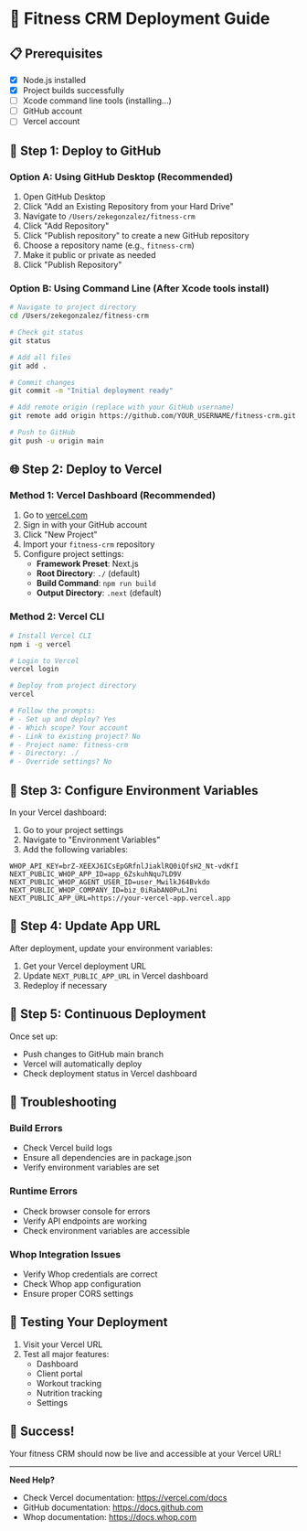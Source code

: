# 🚀 Fitness CRM Deployment Guide

## 📋 Prerequisites
- [x] Node.js installed
- [x] Project builds successfully
- [ ] Xcode command line tools (installing...)
- [ ] GitHub account
- [ ] Vercel account

## 🔧 Step 1: Deploy to GitHub

### Option A: Using GitHub Desktop (Recommended)
1. Open GitHub Desktop
2. Click "Add an Existing Repository from your Hard Drive"
3. Navigate to `/Users/zekegonzalez/fitness-crm`
4. Click "Add Repository"
5. Click "Publish repository" to create a new GitHub repository
6. Choose a repository name (e.g., `fitness-crm`)
7. Make it public or private as needed
8. Click "Publish Repository"

### Option B: Using Command Line (After Xcode tools install)
```bash
# Navigate to project directory
cd /Users/zekegonzalez/fitness-crm

# Check git status
git status

# Add all files
git add .

# Commit changes
git commit -m "Initial deployment ready"

# Add remote origin (replace with your GitHub username)
git remote add origin https://github.com/YOUR_USERNAME/fitness-crm.git

# Push to GitHub
git push -u origin main
```

## 🌐 Step 2: Deploy to Vercel

### Method 1: Vercel Dashboard (Recommended)
1. Go to [vercel.com](https://vercel.com)
2. Sign in with your GitHub account
3. Click "New Project"
4. Import your `fitness-crm` repository
5. Configure project settings:
   - **Framework Preset**: Next.js
   - **Root Directory**: `./` (default)
   - **Build Command**: `npm run build`
   - **Output Directory**: `.next` (default)

### Method 2: Vercel CLI
```bash
# Install Vercel CLI
npm i -g vercel

# Login to Vercel
vercel login

# Deploy from project directory
vercel

# Follow the prompts:
# - Set up and deploy? Yes
# - Which scope? Your account
# - Link to existing project? No
# - Project name: fitness-crm
# - Directory: ./
# - Override settings? No
```

## 🔐 Step 3: Configure Environment Variables

In your Vercel dashboard:
1. Go to your project settings
2. Navigate to "Environment Variables"
3. Add the following variables:

```
WHOP_API_KEY=brZ-XEEXJ6ICsEpGRfnlJiaklRQ0iQfsH2_Nt-vdKfI
NEXT_PUBLIC_WHOP_APP_ID=app_6ZskuhNqu7LD9V
NEXT_PUBLIC_WHOP_AGENT_USER_ID=user_MwilkJ64Bvkdo
NEXT_PUBLIC_WHOP_COMPANY_ID=biz_0iRabAN0PuLJni
NEXT_PUBLIC_APP_URL=https://your-vercel-app.vercel.app
```

## 🎯 Step 4: Update App URL

After deployment, update your environment variables:
1. Get your Vercel deployment URL
2. Update `NEXT_PUBLIC_APP_URL` in Vercel dashboard
3. Redeploy if necessary

## 🔄 Step 5: Continuous Deployment

Once set up:
- Push changes to GitHub main branch
- Vercel will automatically deploy
- Check deployment status in Vercel dashboard

## 🐛 Troubleshooting

### Build Errors
- Check Vercel build logs
- Ensure all dependencies are in package.json
- Verify environment variables are set

### Runtime Errors
- Check browser console for errors
- Verify API endpoints are working
- Check environment variables are accessible

### Whop Integration Issues
- Verify Whop credentials are correct
- Check Whop app configuration
- Ensure proper CORS settings

## 📱 Testing Your Deployment

1. Visit your Vercel URL
2. Test all major features:
   - Dashboard
   - Client portal
   - Workout tracking
   - Nutrition tracking
   - Settings

## 🎉 Success!

Your fitness CRM should now be live and accessible at your Vercel URL!

---

**Need Help?**
- Check Vercel documentation: https://vercel.com/docs
- GitHub documentation: https://docs.github.com
- Whop documentation: https://docs.whop.com
